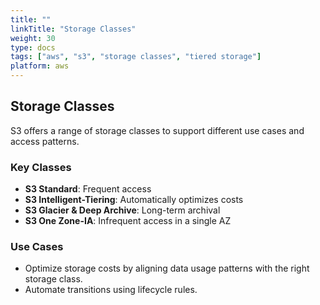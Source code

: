 ```yaml
---
title: ""
linkTitle: "Storage Classes"
weight: 30
type: docs
tags: ["aws", "s3", "storage classes", "tiered storage"]
platform: aws
---
```


## Storage Classes

S3 offers a range of storage classes to support different use cases and access patterns.

### Key Classes

- **S3 Standard**: Frequent access
- **S3 Intelligent-Tiering**: Automatically optimizes costs
- **S3 Glacier & Deep Archive**: Long-term archival
- **S3 One Zone-IA**: Infrequent access in a single AZ

### Use Cases

- Optimize storage costs by aligning data usage patterns with the right storage class.
- Automate transitions using lifecycle rules.
